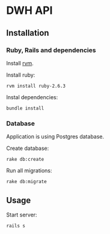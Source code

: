 # DWH API
## Installation
### Ruby, Rails and dependencies

Install [rvm](https://rvm.io/).

Install ruby:

```rvm install ruby-2.6.3```

Instal dependencies:

```bundle install```

### Database

Application is using Postgres database.

Create database:

```rake db:create```

Run all migrations:

```rake db:migrate```

## Usage

Start server:

```rails s```
